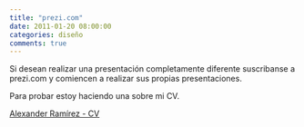 ```yaml
---
title: "prezi.com"
date: 2011-01-20 08:00:00
categories: diseño
comments: true
---
```


Si desean realizar una presentación completamente diferente suscribanse a prezi.com y comiencen a realizar sus propias presentaciones.

Para probar estoy haciendo una sobre mi CV.

[Alexander Ramírez - CV](https://prezi.com/vafwr0-hc_e0/alexander-ramirez-resume/)